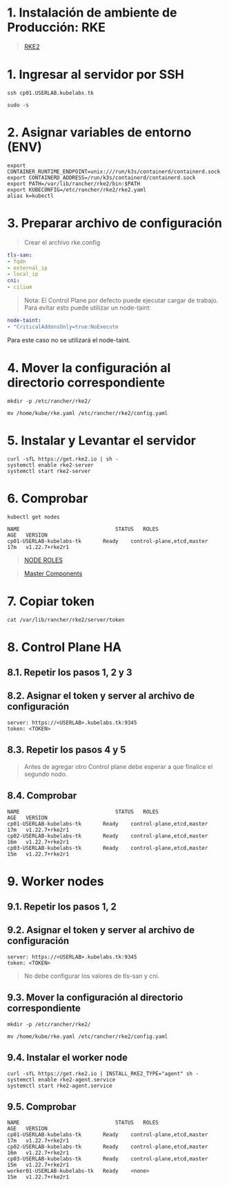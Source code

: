 # 1. Instalación de ambiente de Producción: RKE <!-- omit in TOC -->

> [RKE2](https://docs.rke2.io/install/requirements/)
# 1. Ingresar al servidor por SSH
```vim
ssh cp01.USERLAB.kubelabs.tk

sudo -s
```
# 2. Asignar variables de entorno (ENV)
```vim
export CONTAINER_RUNTIME_ENDPOINT=unix:///run/k3s/containerd/containerd.sock
export CONTAINERD_ADDRESS=/run/k3s/containerd/containerd.sock
export PATH=/var/lib/rancher/rke2/bin:$PATH
export KUBECONFIG=/etc/rancher/rke2/rke2.yaml
alias k=kubectl
```
# 3. Preparar archivo de configuración
> Crear el archivo rke.config
```yaml
tls-san:
- fqdn
- external_ip
- local_ip
cni:
- cilium
```

> Nota: El Control Plane por defecto puede ejecutar cargar de trabajo. Para evitar esto puede utilizar un node-taint:
```yaml
node-taint:
- "CriticalAddonsOnly=true:NoExecute
```
Para este caso no se utilizará el node-taint.

# 4. Mover la configuración al directorio correspondiente
```vim
mkdir -p /etc/rancher/rke2/

mv /home/kube/rke.yaml /etc/rancher/rke2/config.yaml
```
# 5. Instalar y Levantar el servidor
```vim
curl -sfL https://get.rke2.io | sh -
systemctl enable rke2-server
systemctl start rke2-server
```

# 6. Comprobar
```vim
kubectl get nodes
```
```vim
NAME                               STATUS   ROLES                       AGE   VERSION
cp01-USERLAB-kubelabs-tk       Ready    control-plane,etcd,master   17m   v1.22.7+rke2r1
```
> [NODE ROLES](https://rancher.com/docs/rancher/v2.5/en/cluster-provisioning/production/nodes-and-roles/)

> [Master Components](https://kubernetes.io/docs/concepts/overview/components/#master-components)

# 7. Copiar token
```vim
cat /var/lib/rancher/rke2/server/token
```

# 8. Control Plane HA
## 8.1. Repetir los pasos 1, 2 y 3
## 8.2. Asignar el token y server al archivo de configuración
```vim
server: https://<USERLAB>.kubelabs.tk:9345
token: <TOKEN>
```
## 8.3. Repetir los pasos 4 y 5

> Antes de agregar otro Control plane debe esperar a que finalice el segundo nodo.

## 8.4. Comprobar
```vim
NAME                               STATUS   ROLES                       AGE   VERSION
cp01-USERLAB-kubelabs-tk       Ready    control-plane,etcd,master   17m   v1.22.7+rke2r1
cp02-USERLAB-kubelabs-tk       Ready    control-plane,etcd,master   16m   v1.22.7+rke2r1
cp03-USERLAB-kubelabs-tk       Ready    control-plane,etcd,master   15m   v1.22.7+rke2r1
```

# 9. Worker nodes
## 9.1. Repetir los pasos 1, 2
## 9.2. Asignar el token y server al archivo de configuración
```vim
server: https://<USERLAB>.kubelabs.tk:9345
token: <TOKEN>
```
> No debe configurar los valores de tls-san y cni.
## 9.3. Mover la configuración al directorio correspondiente
```vim
mkdir -p /etc/rancher/rke2/

mv /home/kube/rke.yaml /etc/rancher/rke2/config.yaml
```
## 9.4. Instalar el worker node
```vim
curl -sfL https://get.rke2.io | INSTALL_RKE2_TYPE="agent" sh -
systemctl enable rke2-agent.service
systemctl start rke2-agent.service
```

## 9.5. Comprobar
```vim
NAME                               STATUS   ROLES                       AGE   VERSION
cp01-USERLAB-kubelabs-tk       Ready    control-plane,etcd,master   17m   v1.22.7+rke2r1
cp02-USERLAB-kubelabs-tk       Ready    control-plane,etcd,master   16m   v1.22.7+rke2r1
cp03-USERLAB-kubelabs-tk       Ready    control-plane,etcd,master   15m   v1.22.7+rke2r1
worker01-USERLAB-kubelabs-tk   Ready    <none>                      15m   v1.22.7+rke2r1
```
